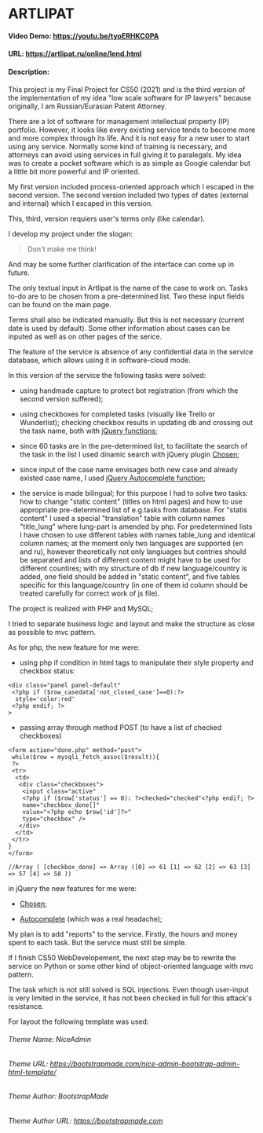 # ARTLIPAT
#### Video Demo:  <https://youtu.be/tyoERHKC0PA>
#### URL: https://artlipat.ru/online/lend.html
#### Description:

This project is my Final Project for CS50 (2021) and is the third version of the implementation of my idea "low scale software for IP lawyers" because originally, I am Russian/Eurasian Patent Attorney.   

There are a lot of software for management intellectual property (IP) portfolio. However, it looks like every existing service tends to become more and more complex through its life. And it is not easy for a new user to start using any service. Normally some kind of training is necessary, and attorneys can avoid using services in full giving it to paralegals. My idea was to create a pocket software which is as simple as Google calendar but a little bit more powerful and IP oriented. 

My first version included process-oriented approach which I escaped in the second version. The second version included two types of dates (external and internal) which I escaped in this version.  

This, third, version requiers user's terms only (like calendar). 

I develop my project under the slogan: 
>Don't make me think!

And may be some further clarification of the interface can come up in future.  

The only textual input in Artlipat is the name of the case to work on. Tasks to-do are to be chosen from a pre-determined list. Two these input fields can be found on the main page.   

Terms shall also be indicated manually. But this is not necessary (current date is used by default). Some other information about cases can be inputed as well as on other pages of the serice.

The feature of the service is absence of any confidential data in the service database, which allows using it in software-cloud mode. 

In this version of the service the following tasks were solved: 

- using handmade capture to protect bot registration (from which the second version suffered); 

- using checkboxes for completed tasks (visually like Trello or Wunderlist); checking checkbox results in updating db and crossing out the task name, both with [jQuery functions](https://api.jquery.com/jQuery.post/); 

- since 60 tasks are in the pre-determined list, to facilitate the search of the task in the list I used dinamic search with jQuery plugin [Chosen](https://harvesthq.github.io/chosen/); 

- since input of the case name envisages both new case and already existed case name, I used [jQuery Autocomplete function](https://jqueryui.com/autocomplete/#remote); 

- the service is made bilingual; for this purpose I had to solve two tasks: how to change "static content" (titles on html pages) and how to use appropriate pre-determined list of e.g.tasks from database. For "statis content" I used a special "translation" table with column names "title_lung" where lung-part is amended by php. For predetermined lists I have chosen to use different tables with names table_lung and identical column names; at the moment only two languages are supported (en and ru), however theoretically not only langiuages but contries should be separated and lists of different content might have to be used for different countires; with my structure of db if new language/country is added, one field should be added in "static content", and five tables specific for this language/country (in one of them id column should be treated carefully for correct work of js file).

The project is realized with PHP and MySQL; 

I tried to separate business logic and layout and make the structure as close as possible to mvc pattern. 

As for php, the new feature for me were: 

- using php if condition in html tags to manipulate their style property and checkbox status: 

``` 
<div class="panel panel-default"
 <?php if ($row_casedata['not_closed_case']==0):?>
  style='color:red'
 <?php endif; ?>
>
``` 

- passing array through method POST (to have a list of checked checkboxes) 
```
<form action="done.php" method="post">
 while($row = mysqli_fetch_assoc($result)){         
 ?>
 <tr>
  <td>
   <div class="checkboxes">
	<input class="active" 
	<?php if ($row['status'] == 0): ?>checked="checked"<?php endif; ?> 
	name="checkbox_done[]"
	value="<?php echo $row['id']?>" 
	type="checkbox" />
   </div>
  </td>
 </tr>
}
</form>

//Array ( [checkbox_done] => Array ([0] => 61 [1] => 62 [2] => 63 [3] => 57 [4] => 58 ))
```

in jQuery the new features for me were: 

- [Chosen](https://harvesthq.github.io/chosen/); 

- [Autocomplete](https://jqueryui.com/autocomplete/#remote) (which was a real headache); 

My plan is to add "reports" to the service. Firstly, the hours and money spent to each task. But the service must still be simple.

If I finish CS50 WebDevelopement, the next step may be to rewrite the service on Python or some other kind of object-oriented language with mvc pattern. 

The task which is not still solved is SQL injections. Even though user-input is very limited in the service, it has not been checked in full for this attack's resistance. 

For layout the following template was used:
###### Theme Name: NiceAdmin
###### Theme URL: https://bootstrapmade.com/nice-admin-bootstrap-admin-html-template/
###### Theme Author: BootstrapMade
###### Theme Author URL: https://bootstrapmade.com 
